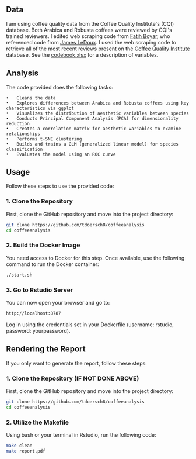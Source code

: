 ## Data

I am using coffee quality data from the Coffee Quality Institute's (CQI) database. Both Arabica and Robusta coffees were reviewed by CQI's trained reviewers. I edited web scraping code from [Fatih Boyar](https://github.com/fatih-boyar), who referenced code from [James LeDoux](https://github.com/jldbc). I used the web scraping code to retrieve all of the most recent reviews present on the [Coffee Quality Institute](https://www.coffeeinstitute.org) database. See the [codebook.xlsx](https://github.com/tdoersch8/coffeeanalysis/blob/main/codebook.xlsx) for a description of variables.

## Analysis

The code provided does the following tasks:

	•	Cleans the data
	•	Explores differences between Arabica and Robusta coffees using key characteristics via ggplot
	•	Visualizes the distribution of aesthetic variables between species
	•	Conducts Principal Component Analysis (PCA) for dimensionality reduction
	•	Creates a correlation matrix for aesthetic variables to examine relationships
	•	Performs t-SNE clustering
	•	Builds and trains a GLM (generalized linear model) for species classification
	•	Evaluates the model using an ROC curve

## Usage

Follow these steps to use the provided code:

### 1. Clone the Repository

First, clone the GitHub repository and move into the project directory:

```bash
git clone https://github.com/tdoersch8/coffeeanalysis
cd coffeeanalysis
```

### 2. Build the Docker Image

You need access to Docker for this step. Once available, use the following command to run the Docker container:

```bash
./start.sh
```

### 3. Go to Rstudio Server

You can now open your browser and go to:

```bash
http://localhost:8787
```

Log in using the credentials set in your Dockerfile (username: rstudio, password: yourpassword).

## Rendering the Report

If you only want to generate the report, follow these steps:

### 1. Clone the Repository (IF NOT DONE ABOVE)

First, clone the GitHub repository and move into the project directory:

```bash
git clone https://github.com/tdoersch8/coffeeanalysis
cd coffeeanalysis
```

### 2. Utilize the Makefile

Using bash or your terminal in Rstudio, run the following code:

```bash
make clean
make report.pdf
```








